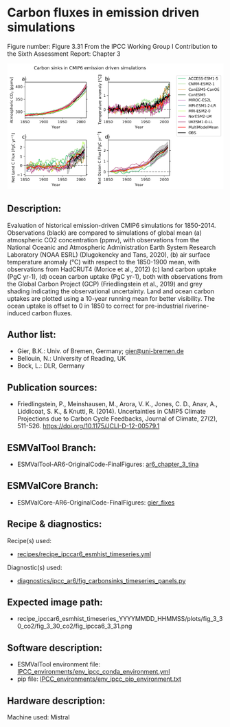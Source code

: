 Carbon fluxes in emission driven simulations
============

Figure number: Figure 3.31
From the IPCC Working Group I Contribution to the Sixth Assessment Report: Chapter 3

![Figure 3.31](ar6_wg1_chap3_figure3_31_carbon_fluxes.png?raw=true)


Description:
------------
Evaluation of historical emission-driven CMIP6 simulations for 1850-2014. Observations (black) are compared to simulations of global mean (a) atmospheric CO2 concentration (ppmv), with observations from the National Oceanic and Atmospheric Administration Earth System Research Laboratory (NOAA ESRL) (Dlugokencky and Tans, 2020), (b) air surface temperature anomaly (°C) with respect to the 1850-1900 mean, with observations from HadCRUT4 (Morice et al., 2012) (c) land carbon uptake (PgC yr-1), (d) ocean carbon uptake (PgC yr-1), both with observations from the Global Carbon Project (GCP) (Friedlingstein et al., 2019) and grey shading indicating the observational uncertainty. Land and ocean carbon uptakes are plotted using a 10-year running mean for better visibility. The ocean uptake is offset to 0 in 1850 to correct for pre-industrial riverine-induced carbon fluxes.


Author list:
------------
- Gier, B.K.: Univ. of Bremen, Germany; gier@uni-bremen.de
- Bellouin, N.: University of Reading, UK
- Bock, L.: DLR, Germany

Publication sources:
--------------------
- Friedlingstein, P., Meinshausen, M., Arora, V. K., Jones, C. D., Anav, A., Liddicoat, S. K., & Knutti, R. (2014). Uncertainties in CMIP5 Climate Projections due to Carbon Cycle Feedbacks, Journal of Climate, 27(2), 511-526. https://doi.org/10.1175/JCLI-D-12-00579.1


ESMValTool Branch:
------------------
- ESMValTool-AR6-OriginalCode-FinalFigures: [ar6_chapter_3_tina
](https://github.com/ESMValGroup/ESMValTool-AR6-OriginalCode-FinalFigures/tree/ar6_chapter_3_tina)

ESMValCore Branch:
------------------
- ESMValCore-AR6-OriginalCode-FinalFigures: [gier_fixes](https://github.com/ipcc-wgi/ESMValCore-AR6-OriginalCode-FinalFigures/tree/gier_fixes)


Recipe & diagnostics:
---------------------
Recipe(s) used: 
- [recipes/recipe_ipccar6_esmhist_timeseries.yml](https://github.com/ipcc-wgi/ESMValTool-AR6-OriginalCode-FinalFigures/blob/ar6_chapter_3_tina/esmvaltool/recipes/recipe_ipccar6_esmhist_timeseries.yml)

Diagnostic(s) used:
- [diagnostics/ipcc_ar6/fig_carbonsinks_timeseries_panels.py](https://github.com/ipcc-wgi/ESMValTool-AR6-OriginalCode-FinalFigures/blob/ar6_chapter_3_tina/esmvaltool/diag_scripts/ipcc_ar6/fig_carbonsinks_timeseries_panels.py)


Expected image path:
--------------------
- recipe_ipccar6_esmhist_timeseries_YYYYMMDD_HHMMSS/plots/fig_3_30_co2/fig_3_30_co2/fig_ipcca6_3_31.png


Software description:
---------------------
- ESMValTool environment file: [IPCC_environments/env_ipcc_conda_environment.yml](https://github.com/ipcc-wgi/ESMValTool-AR6-OriginalCode-FinalFigures/blob/main/IPCC_environments/env_ipcc_conda_environment.yml)
- pip file: [IPCC_environments/env_ipcc_pip_environment.txt](https://github.com/ipcc-wgi/ESMValTool-AR6-OriginalCode-FinalFigures/blob/main/IPCC_environments/env_ipcc_pip_environment.txt)


Hardware description:
---------------------
Machine used: Mistral
